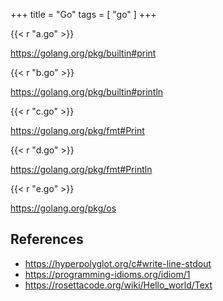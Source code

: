 +++
title = "Go"
tags = [ "go" ]
+++

{{< r "a.go" >}}

<https://golang.org/pkg/builtin#print>

{{< r "b.go" >}}

<https://golang.org/pkg/builtin#println>

{{< r "c.go" >}}

<https://golang.org/pkg/fmt#Print>

{{< r "d.go" >}}

<https://golang.org/pkg/fmt#Println>

{{< r "e.go" >}}

<https://golang.org/pkg/os>

## References

- <https://hyperpolyglot.org/c#write-line-stdout>
- <https://programming-idioms.org/idiom/1>
- <https://rosettacode.org/wiki/Hello_world/Text>
